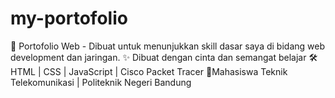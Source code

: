 # my-portofolio
📌 Portofolio Web - Dibuat untuk menunjukkan skill dasar saya di bidang web development dan jaringan. 
✨ Dibuat dengan cinta dan semangat belajar   🛠️ HTML | CSS | JavaScript | Cisco Packet Tracer 
📍Mahasiswa Teknik Telekomunikasi | Politeknik Negeri Bandung
